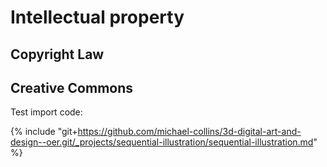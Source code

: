 # Intellectual property

## Copyright Law

## Creative Commons

Test import code:

{% include "git+https://github.com/michael-collins/3d-digital-art-and-design--oer.git/_projects/sequential-illustration/sequential-illustration.md" %}